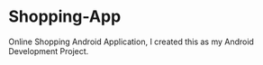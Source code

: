 # Shopping-App
Online Shopping Android Application, I created this as my Android Development Project.
